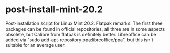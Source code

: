 # post-install-mint-20.2
Post-installation script for Linux Mint 20.2.
Flatpak remarks:
The first three packages can be found in official repositories, all three are in some aspects obsolete, but Calibre from flatpak is definitely better. Libreoffice can be added via "sudo add-apt-repository ppa:libreoffice/ppa", but this isn't suitable for an average user. 
